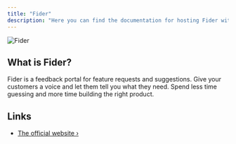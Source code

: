 ```yaml
---
title: "Fider"
description: "Here you can find the documentation for hosting Fider with Coolify."
---
```



![Fider](https://github.com/getfider/fider/raw/main/etc/homepage.png)

## What is Fider?

Fider is a feedback portal for feature requests and suggestions. Give your customers a voice and let them tell you what they need. Spend less time guessing and more time building the right product.

## Links

- [The official website ›](https://fider.io?utm_source=coolify.io)
